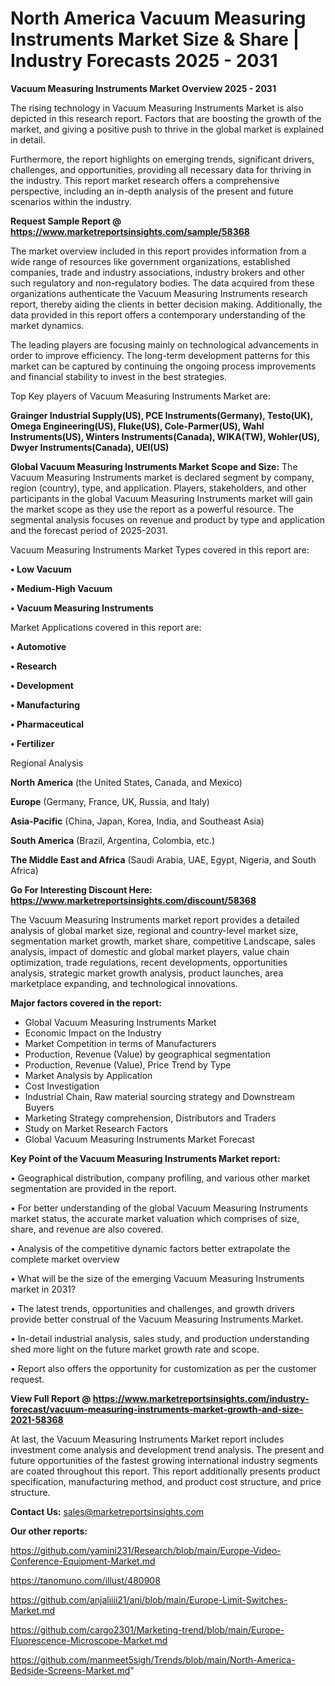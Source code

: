# North America Vacuum Measuring Instruments Market Size & Share | Industry Forecasts 2025 - 2031

<Strong> Vacuum Measuring Instruments Market Overview 2025 - 2031</strong>

The rising technology in Vacuum Measuring Instruments Market is also depicted in this research report. Factors that are boosting the growth of the market, and giving a positive push to thrive in the global market is explained in detail.

Furthermore, the report highlights on emerging trends, significant drivers, challenges, and opportunities, providing all necessary data for thriving in the industry. This report market research offers a comprehensive perspective, including an in-depth analysis of the present and future scenarios within the industry.

<strong>Request Sample Report @ <a href=https://www.marketreportsinsights.com/sample/58368>https://www.marketreportsinsights.com/sample/58368</a></strong>

The market overview included in this report provides information from a wide range of resources like government organizations, established companies, trade and industry associations, industry brokers and other such regulatory and non-regulatory bodies. The data acquired from these organizations authenticate the Vacuum Measuring Instruments research report, thereby aiding the clients in better decision making. Additionally, the data provided in this report offers a contemporary understanding of the market dynamics.

The leading players are focusing mainly on technological advancements in order to improve efficiency. The long-term development patterns for this market can be captured by continuing the ongoing process improvements and financial stability to invest in the best strategies.

Top Key players of Vacuum Measuring Instruments Market are:

<strong>Grainger Industrial Supply(US), PCE Instruments(Germany), Testo(UK), Omega Engineering(US), Fluke(US), Cole-Parmer(US), Wahl Instruments(US), Winters Instruments(Canada), WIKA(TW), Wohler(US), Dwyer Instruments(Canada), UEI(US)</strong>

<strong><b>Global Vacuum Measuring Instruments Market Scope and Size:</b></strong>
The Vacuum Measuring Instruments market is declared segment by company, region (country), type, and application. Players, stakeholders, and other participants in the global Vacuum Measuring Instruments market will gain the market scope as they use the report as a powerful resource. The segmental analysis focuses on revenue and product by type and application and the forecast period of 2025-2031.

Vacuum Measuring Instruments Market Types covered in this report are:

<strong>• Low Vacuum

• Medium-High Vacuum

• Vacuum Measuring Instruments</strong>

Market Applications covered in this report are:

<strong>• Automotive

• Research

• Development

• Manufacturing

• Pharmaceutical

• Fertilizer</strong> 

Regional Analysis

<strong>North America</strong> (the United States, Canada, and Mexico)

<strong>Europe</strong> (Germany, France, UK, Russia, and Italy)

<strong>Asia-Pacific</strong> (China, Japan, Korea, India, and Southeast Asia)

<strong>South America</strong> (Brazil, Argentina, Colombia, etc.)

<strong>The Middle East and Africa</strong> (Saudi Arabia, UAE, Egypt, Nigeria, and South Africa)

<strong>Go For Interesting Discount Here: <a href=https://www.marketreportsinsights.com/discount/58368>https://www.marketreportsinsights.com/discount/58368</a></strong>

The Vacuum Measuring Instruments market report provides a detailed analysis of global market size, regional and country-level market size, segmentation market growth, market share, competitive Landscape, sales analysis, impact of domestic and global market players, value chain optimization, trade regulations, recent developments, opportunities analysis, strategic market growth analysis, product launches, area marketplace expanding, and technological innovations.

<strong><b>Major factors covered in the report:</b></strong>
<ul>
  <li>Global Vacuum Measuring Instruments Market </li>
  <li>Economic Impact on the Industry</li>
  <li>Market Competition in terms of Manufacturers</li>
  <li>Production, Revenue (Value) by geographical segmentation</li>
  <li>Production, Revenue (Value), Price Trend by Type</li>
  <li>Market Analysis by Application</li>
  <li>Cost Investigation</li>
  <li>Industrial Chain, Raw material sourcing strategy and Downstream Buyers</li>
  <li>Marketing Strategy comprehension, Distributors and Traders</li>
  <li>Study on Market Research Factors</li>
  <li>Global Vacuum Measuring Instruments Market Forecast</li>
</ul>

<strong><b>Key Point of the Vacuum Measuring Instruments Market report:</b></strong>

• Geographical distribution, company profiling, and various other market segmentation are provided in the report.

• For better understanding of the global Vacuum Measuring Instruments market status, the accurate market valuation which comprises of size, share, and revenue are also covered.

• Analysis of the competitive dynamic factors better extrapolate the complete market overview

• What will be the size of the emerging Vacuum Measuring Instruments market in 2031?

• The latest trends, opportunities and challenges, and growth drivers provide better construal of the Vacuum Measuring Instruments Market.

• In-detail industrial analysis, sales study, and production understanding shed more light on the future market growth rate and scope.

• Report also offers the opportunity for customization as per the customer request.

<strong><b>View Full Report @ <a href=https://www.marketreportsinsights.com/industry-forecast/vacuum-measuring-instruments-market-growth-and-size-2021-58368>https://www.marketreportsinsights.com/industry-forecast/vacuum-measuring-instruments-market-growth-and-size-2021-58368</a></b></strong>


At last, the Vacuum Measuring Instruments Market report includes investment come analysis and development trend analysis. The present and future opportunities of the fastest growing international industry segments are coated throughout this report. This report additionally presents product specification, manufacturing method, and product cost structure, and price structure.

<strong>Contact Us:</strong>
sales@marketreportsinsights.com

<strong>Our other reports:</strong>

<a href=https://github.com/yamini231/Research/blob/main/Europe-Video-Conference-Equipment-Market.md>https://github.com/yamini231/Research/blob/main/Europe-Video-Conference-Equipment-Market.md</a>

<a href=https://tanomuno.com/illust/480908>https://tanomuno.com/illust/480908</a>

<a href=https://github.com/anjaliiii21/ani/blob/main/Europe-Limit-Switches-Market.md>https://github.com/anjaliiii21/ani/blob/main/Europe-Limit-Switches-Market.md</a>

<a href=https://github.com/cargo2301/Marketing-trend/blob/main/Europe-Fluorescence-Microscope-Market.md>https://github.com/cargo2301/Marketing-trend/blob/main/Europe-Fluorescence-Microscope-Market.md</a>

<a href=https://github.com/manmeet5sigh/Trends/blob/main/North-America-Bedside-Screens-Market.md>https://github.com/manmeet5sigh/Trends/blob/main/North-America-Bedside-Screens-Market.md</a>"
